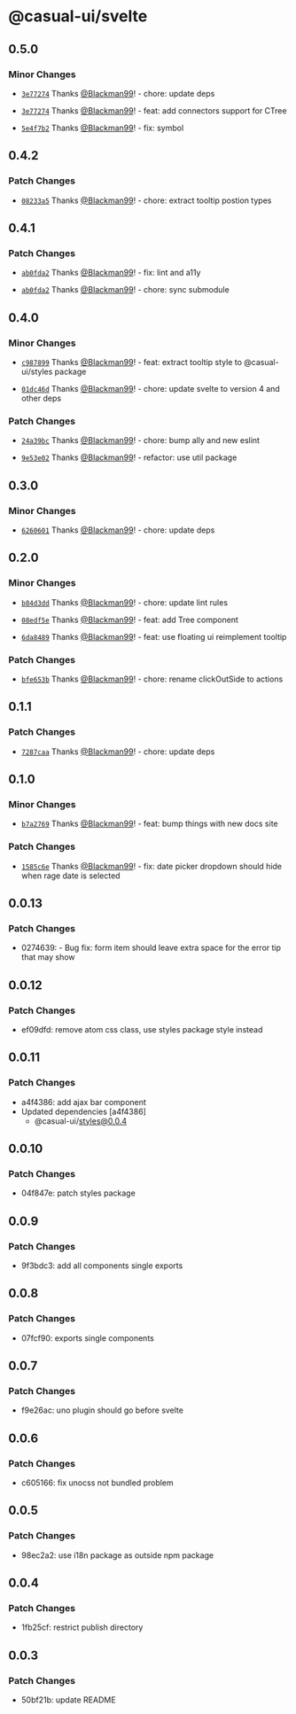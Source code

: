 # @casual-ui/svelte

## 0.5.0

### Minor Changes

- [`3e77274`](https://github.com/Casual-UI/svelte/commit/3e772747003b533a2e5d98e95c2d3033dcbd54cd) Thanks [@Blackman99](https://github.com/Blackman99)! - chore: update deps

- [`3e77274`](https://github.com/Casual-UI/svelte/commit/3e772747003b533a2e5d98e95c2d3033dcbd54cd) Thanks [@Blackman99](https://github.com/Blackman99)! - feat: add connectors support for CTree

- [`5e4f7b2`](https://github.com/Casual-UI/svelte/commit/5e4f7b2189798f3afbd3ec63d4fae554cd18db30) Thanks [@Blackman99](https://github.com/Blackman99)! - fix: symbol

## 0.4.2

### Patch Changes

- [`08233a5`](https://github.com/Casual-UI/svelte/commit/08233a503ee421b6846fdb31b31e8f4376cbb8c4) Thanks [@Blackman99](https://github.com/Blackman99)! - chore: extract tooltip postion types

## 0.4.1

### Patch Changes

- [`ab0fda2`](https://github.com/Casual-UI/svelte/commit/ab0fda248a7f082b4c03ee56d8c37ebf5ea5950b) Thanks [@Blackman99](https://github.com/Blackman99)! - fix: lint and a11y

- [`ab0fda2`](https://github.com/Casual-UI/svelte/commit/ab0fda248a7f082b4c03ee56d8c37ebf5ea5950b) Thanks [@Blackman99](https://github.com/Blackman99)! - chore: sync submodule

## 0.4.0

### Minor Changes

- [`c987899`](https://github.com/Casual-UI/svelte/commit/c987899485b1bab7d3f057eee42bff0b6fb37110) Thanks [@Blackman99](https://github.com/Blackman99)! - feat: extract tooltip style to @casual-ui/styles package

- [`01dc46d`](https://github.com/Casual-UI/svelte/commit/01dc46d60b8fb59bdc8f4a7ac3bbeee675f0de2b) Thanks [@Blackman99](https://github.com/Blackman99)! - chore: update svelte to version 4 and other deps

### Patch Changes

- [`24a39bc`](https://github.com/Casual-UI/svelte/commit/24a39bc3ac5815a29a4d6d02e5764ce29d915f3c) Thanks [@Blackman99](https://github.com/Blackman99)! - chore: bump ally and new eslint

- [`9e53e02`](https://github.com/Casual-UI/svelte/commit/9e53e024b6f094ca3e3b726a35a6449e27436e8f) Thanks [@Blackman99](https://github.com/Blackman99)! - refactor: use util package

## 0.3.0

### Minor Changes

- [`6260601`](https://github.com/Casual-UI/svelte/commit/62606010dfa521c8935e21d0ccc912cda30b5edf) Thanks [@Blackman99](https://github.com/Blackman99)! - chore: update deps

## 0.2.0

### Minor Changes

- [`b84d3dd`](https://github.com/Casual-UI/svelte/commit/b84d3dd5a91df553938f451fe3711139abeee787) Thanks [@Blackman99](https://github.com/Blackman99)! - chore: update lint rules

- [`08edf5e`](https://github.com/Casual-UI/svelte/commit/08edf5e3977347d3c22d4940209946e0cfa95d36) Thanks [@Blackman99](https://github.com/Blackman99)! - feat: add Tree component

- [`6da8489`](https://github.com/Casual-UI/svelte/commit/6da8489cecb78fcdf90014e3562b7d1979bfa458) Thanks [@Blackman99](https://github.com/Blackman99)! - feat: use floating ui reimplement tooltip

### Patch Changes

- [`bfe653b`](https://github.com/Casual-UI/svelte/commit/bfe653be79f74d1a3d250e0d7871a7d215f80a2a) Thanks [@Blackman99](https://github.com/Blackman99)! - chore: rename clickOutSide to actions

## 0.1.1

### Patch Changes

- [`7287caa`](https://github.com/Casual-UI/svelte/commit/7287caa71bc1d7950be67b2624e06c23cc71a57c) Thanks [@Blackman99](https://github.com/Blackman99)! - chore: update deps

## 0.1.0

### Minor Changes

- [`b7a2769`](https://github.com/Casual-UI/svelte/commit/b7a27692d977edc0733bb9c596048bd2a2a116c1) Thanks [@Blackman99](https://github.com/Blackman99)! - feat: bump things with new docs site

### Patch Changes

- [`1585c6e`](https://github.com/Casual-UI/svelte/commit/1585c6e398371ed93fa32908ec4939b974c17522) Thanks [@Blackman99](https://github.com/Blackman99)! - fix: date picker dropdown should hide when rage date is selected

## 0.0.13

### Patch Changes

- 0274639: - Bug fix: form item should leave extra space for the error tip that may show

## 0.0.12

### Patch Changes

- ef09dfd: remove atom css class, use styles package style instead

## 0.0.11

### Patch Changes

- a4f4386: add ajax bar component
- Updated dependencies [a4f4386]
  - @casual-ui/styles@0.0.4

## 0.0.10

### Patch Changes

- 04f847e: patch styles package

## 0.0.9

### Patch Changes

- 9f3bdc3: add all components single exports

## 0.0.8

### Patch Changes

- 07fcf90: exports single components

## 0.0.7

### Patch Changes

- f9e26ac: uno plugin should go before svelte

## 0.0.6

### Patch Changes

- c605166: fix unocss not bundled problem

## 0.0.5

### Patch Changes

- 98ec2a2: use i18n package as outside npm package

## 0.0.4

### Patch Changes

- 1fb25cf: restrict publish directory

## 0.0.3

### Patch Changes

- 50bf21b: update README
